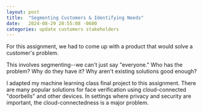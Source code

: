 ```yaml
---
layout: post
title:  "Segmenting Customers & Identifying Needs"
date:   2024-08-29 20:55:08 -0600
categories: update customers stakeholders
---
```


For this assignment, we had to come up with a product that would solve a customer's problem. 

This involves segmenting--we can't just say "everyone." Who has the problem? Why do they have it? Why aren't existing solutions good enough?

I adapted my machine learning class final project to this assignment. There are many popular solutions for face verification using cloud-connected "doorbells" and other devices. In settings where privacy and security are important, the cloud-connectedness is a major problem.


